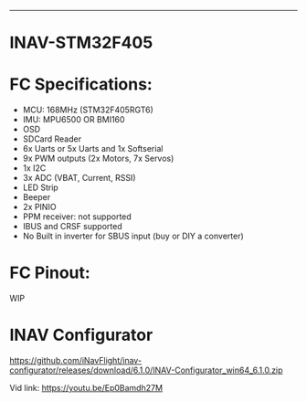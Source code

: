 -----------------
# INAV-STM32F405

# FC Specifications:

* MCU: 168MHz (STM32F405RGT6)
* IMU: MPU6500 OR BMI160
* OSD
* SDCard Reader
* 6x Uarts or 5x Uarts and 1x Softserial
* 9x PWM outputs (2x Motors, 7x Servos)
* 1x I2C
* 3x ADC (VBAT, Current, RSSI)
* LED Strip
* Beeper
* 2x PINIO
* PPM receiver: not supported
* IBUS and CRSF supported
* No Built in inverter for SBUS input (buy or DIY a converter)

# FC Pinout:
WIP

# INAV Configurator
https://github.com/iNavFlight/inav-configurator/releases/download/6.1.0/INAV-Configurator_win64_6.1.0.zip

Vid link: https://youtu.be/Ep0Bamdh27M

